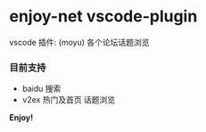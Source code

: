# enjoy-net vscode-plugin

vscode 插件: (moyu) 各个论坛话题浏览



### 目前支持

- baidu 搜索
- v2ex 热门及首页 话题浏览

**Enjoy!**
